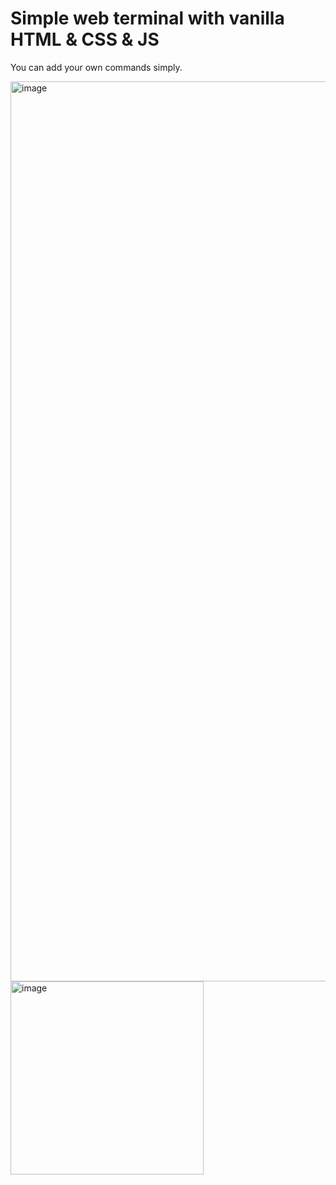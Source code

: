 # Simple web terminal with vanilla HTML & CSS & JS

You can add your own commands simply.

<img width="1440" alt="image" src="https://user-images.githubusercontent.com/95132095/236484747-5387f27c-60e2-4333-9fea-8f880f1bca63.png">
<img width="309" alt="image" src="https://user-images.githubusercontent.com/95132095/236485434-56e756ce-345d-429e-b1a1-32b268cd3433.png">
